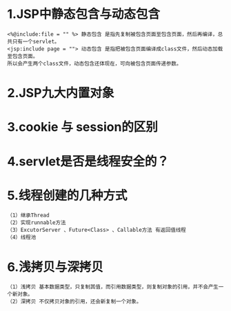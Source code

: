 # 1.JSP中静态包含与动态包含 #

	<%@include:file = "" %> 静态包含 是指先复制被包含页面至包含页面，然后再编译，总共只有一个servlet。
	<jsp:include page = ""> 动态包含 是指把被包含页面编译成class文件，然后动态加载至包含页面。
	所以会产生两个class文件，动态包含还体现在，可向被包含页面传递参数。



# 2.JSP九大内置对象 #





# 3.cookie 与 session的区别 #




# 4.servlet是否是线程安全的？ #




# 5.线程创建的几种方式 #
	（1）继承Thread
	（2）实现runnable方法
	（3）ExcutorServer 、Future<Class> 、Callable方法 有返回值线程
	（4）线程池


# 6.浅拷贝与深拷贝 #
	（1）浅拷贝 基本数据类型，只复制其值，而引用数据类型，则复制对象的引用，并不会产生一个新对象。
	（2）深拷贝 不仅拷贝对象的引用，还会新复制一个对象。




